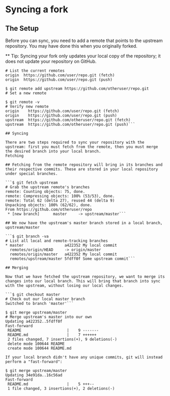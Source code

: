 # Syncing a fork

## The Setup

Before you can sync, you need to add a remote that points to the upstream repository. You may have done this when you originally forked.

** Tip: Syncing your fork only updates your local copy of the repository; it does not update your repository on GitHub.

```$ git remote -v
# List the current remotes
origin  https://github.com/user/repo.git (fetch)
origin  https://github.com/user/repo.git (push)

$ git remote add upstream https://github.com/otheruser/repo.git
# Set a new remote

$ git remote -v
# Verify new remote
origin    https://github.com/user/repo.git (fetch)
origin    https://github.com/user/repo.git (push)
upstream  https://github.com/otheruser/repo.git (fetch)
upstream  https://github.com/otheruser/repo.git (push)```

## Syncing

There are two steps required to sync your repository with the upstream: first you must fetch from the remote, then you must merge the desired branch into your local branch.
Fetching

## Fetching from the remote repository will bring in its branches and their respective commits. These are stored in your local repository under special branches.

```$ git fetch upstream
# Grab the upstream remote's branches
remote: Counting objects: 75, done.
remote: Compressing objects: 100% (53/53), done.
remote: Total 62 (delta 27), reused 44 (delta 9)
Unpacking objects: 100% (62/62), done.
From https://github.com/otheruser/repo
 * [new branch]      master     -> upstream/master```

## We now have the upstream's master branch stored in a local branch, upstream/master

```$ git branch -va
# List all local and remote-tracking branches
* master                  a422352 My local commit
  remotes/origin/HEAD     -> origin/master
  remotes/origin/master   a422352 My local commit
  remotes/upstream/master 5fdff0f Some upstream commit```

## Merging

Now that we have fetched the upstream repository, we want to merge its changes into our local branch. This will bring that branch into sync with the upstream, without losing our local changes.

```$ git checkout master
# Check out our local master branch
Switched to branch 'master'```

$ git merge upstream/master
# Merge upstream's master into our own
Updating a422352..5fdff0f
Fast-forward
 README                    |    9 -------
 README.md                 |    7 ++++++
 2 files changed, 7 insertions(+), 9 deletions(-)
 delete mode 100644 README
 create mode 100644 README.md

If your local branch didn't have any unique commits, git will instead perform a "fast-forward":

$ git merge upstream/master
Updating 34e91da..16c56ad
Fast-forward
 README.md                 |    5 +++--
 1 file changed, 3 insertions(+), 2 deletions(-)
